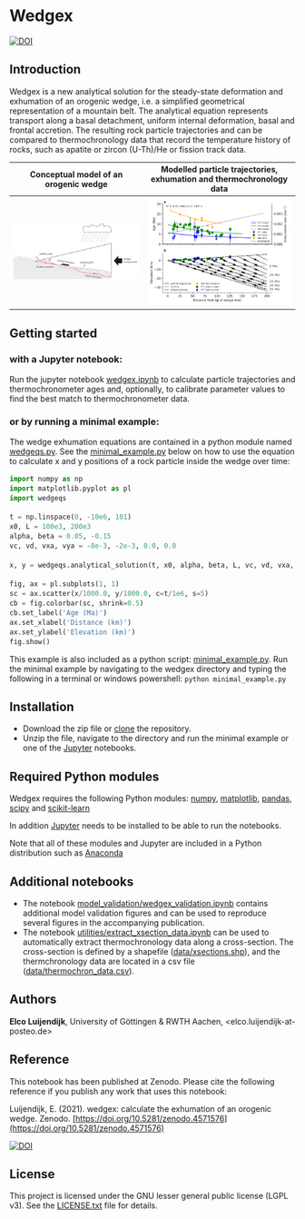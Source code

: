 # Wedgex

[![DOI](https://zenodo.org/badge/DOI/10.5281/zenodo.4571576.svg)](https://doi.org/10.5281/zenodo.4571576)

## Introduction

Wedgex is a new analytical solution for the steady-state deformation and exhumation of an orogenic wedge, i.e. a simplified geometrical representation of a mountain belt. The analytical equation represents transport along a basal detachment, uniform internal deformation, basal and frontal accretion. The resulting rock particle trajectories and can be compared to thermochronology data that record the temperature history of rocks, such as apatite or zircon (U-Th)/He or fission track data.

Conceptual model of an orogenic wedge  |  Modelled particle trajectories, exhumation and thermochronology data
:-------------------------------------:|:-------------------------------------:
![](fig/Wedge_BAFA_small.jpg)          |  ![](fig/wedgex_model_calibrated_small.png)


## Getting started

### with a Jupyter notebook:

Run the jupyter notebook [wedgex.ipynb](wedgex.ipynb) to calculate particle trajectories and thermochronometer ages and, optionally, to calibrate parameter values to find the best match to thermochronometer data.


### or by running a minimal example:

The wedge exhumation equations are contained in a python module named [wedgeqs.py](wedgeqs.py). See the [minimal_example.py](minimal_example.py) below on how to use the equation to calculate x and y positions of a rock particle inside the wedge over time:

````python
import numpy as np
import matplotlib.pyplot as pl
import wedgeqs

t = np.linspace(0, -10e6, 101)
x0, L = 100e3, 200e3
alpha, beta = 0.05, -0.15
vc, vd, vxa, vya = -8e-3, -2e-3, 0.0, 0.0

x, y = wedgeqs.analytical_solution(t, x0, alpha, beta, L, vc, vd, vxa, vya)

fig, ax = pl.subplots(1, 1)
sc = ax.scatter(x/1000.0, y/1000.0, c=t/1e6, s=5)
cb = fig.colorbar(sc, shrink=0.5)
cb.set_label('Age (Ma)')
ax.set_xlabel('Distance (km)')
ax.set_ylabel('Elevation (km)')
fig.show()
````

This example is also included as a python script: [minimal_example.py](minimal_example.py). Run the minimal example by navigating to the wedgex directory and typing the following in a terminal or windows powershell: `python minimal_example.py`


## Installation

* Download the zip file or [clone](https://docs.github.com/en/github/creating-cloning-and-archiving-repositories/cloning-a-repository) the repository.
* Unzip the file, navigate to the directory and run the minimal example or one of the [Jupyter](https://jupyter.org/) notebooks.


## Required Python modules

Wedgex requires the following Python modules:
[numpy](https://numpy.org/), [matplotlib](https://matplotlib.org/), [pandas](https://pandas.pydata.org/), [scipy](https://www.scipy.org/) and [scikit-learn](https://scikit-learn.org)

In addition [Jupyter](https://jupyter.org/) needs to be installed to be able to run the notebooks.

Note that all of these modules and Jupyter are included in a Python distribution such as [Anaconda](https://www.anaconda.com/distribution/)

## Additional notebooks

* The notebook [model_validation/wedgex_validation.ipynb](model_validation/wedgex_validation.ipynb) contains additional model validation figures and can be used to reproduce several figures in the accompanying publication.
* The notebook [utilities/extract_xsection_data.ipynb](utilities/extract_xsection_data.ipynb) can be used to automatically extract thermochronology data along a cross-section. The cross-section is defined by a shapefile ([data/xsections.shp](data/xsections.shp)), and the thermchronology data are located in a csv file ([data/thermochron_data.csv](data/thermochron_data.csv)).

## Authors
**Elco Luijendijk**, University of Göttingen & RWTH Aachen, <elco.luijendijk-at-posteo.de>


## Reference

This notebook has been published at Zenodo. Please cite the following reference if you publish any work that uses this notebook:

Luijendijk, E. (2021). wedgex: calculate the exhumation of an orogenic wedge. Zenodo. [https://doi.org/10.5281/zenodo.4571576](https://doi.org/10.5281/zenodo.4571576)

[![DOI](https://zenodo.org/badge/DOI/10.5281/zenodo.4571576.svg)](https://doi.org/10.5281/zenodo.4571576)


## License
This project is licensed under the GNU lesser general public license (LGPL v3). See the [LICENSE.txt](LICENSE.txt) file for details.


